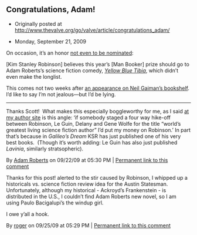 ## Congratulations, Adam!

 * Originally posted at http://www.thevalve.org/go/valve/article/congratulations_adam/

* Monday, September 21, 2009 

On occasion, it’s an honor [not even to be nominated](http://www.guardian.co.uk/books/2009/sep/18/science-fiction-booker-prize):

[Kim Stanley Robinson] believes this year’s [Man Booker] prize should go to Adam Roberts’s science fiction comedy, [_Yellow Blue Tibia_](http://www.amazon.com/exec/obidos/ASIN/0575083573/diesekoschmar-20), which didn’t even make the longlist.

This comes not two weeks after [an appearance on Neil Gaiman’s bookshelf](http://blog.shelfari.com/.a/6a00d8341e478253ef0120a4e31ac1970b-pi).  I’d like to say I’m not jealous—but I’d be lying.

---

Thanks Scott!  What makes this especially boggleworthy for me, as I said [at my author site](http://www.adamroberts.com/2009/09/21/booker-prize-2009/) is this angle: ‘if somebody staged a four way hike-off between Robinson, Le Guin, Delany and Gene Wolfe for the title “world’s greatest living science fiction author” I’d put my money on Robinson.’  In part that’s because in _Galileo’s Dream_ KSR has just published one of his very best books.  (Though it’s worth adding: Le Guin has also just published _Lavinia_, similarly stratsopheric).

By [Adam Roberts](http://adamroberts.com) on 09/22/09 at 05:30 PM | [Permanent link to this comment](http://www.thevalve.org/go/valve/article/congratulations_adam/#26282)
[]()

Thanks for this post! alerted to the stir caused by Robinson, I whipped up a historicals vs. science fiction review idea for the Austin Statesman. Unfortunately, although my historical - Ackroyd’s Frankenstein - is distributed in the U.S., I couldn’t find Adam Roberts new novel, so I am using Paulo Bacigalupi’s the windup girl. 

I owe y’all a hook.

By [roger](http://www.limitedinc.blogspot.com) on 09/25/09 at 05:29 PM | [Permanent link to this comment](http://www.thevalve.org/go/valve/article/congratulations_adam/#26329)

